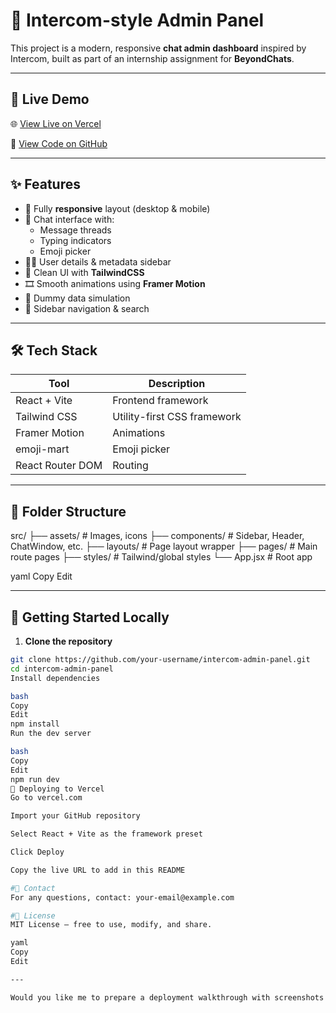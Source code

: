 # 💬 Intercom-style Admin Panel

This project is a modern, responsive **chat admin dashboard** inspired by Intercom, built as part of an internship assignment for **BeyondChats**.

---

## 🚀 Live Demo

🌐 [View Live on Vercel](https://intercom-style-admin-panel-8wmy-deepaks-projects-f6921726.vercel.app/)

📂 [View Code on GitHub](https://github.com/deepak032006/-Intercom-style-Admin-Panel)

---

## ✨ Features

- 📱 Fully **responsive** layout (desktop & mobile)
- 💬 Chat interface with:
  - Message threads
  - Typing indicators
  - Emoji picker
- 🧑‍💼 User details & metadata sidebar
- 🎨 Clean UI with **TailwindCSS**
- 🎞️ Smooth animations using **Framer Motion**
- 🔁 Dummy data simulation
- 🧭 Sidebar navigation & search

---

## 🛠 Tech Stack

| Tool             | Description                       |
|------------------|-----------------------------------|
| React + Vite     | Frontend framework                |
| Tailwind CSS     | Utility-first CSS framework       |
| Framer Motion    | Animations                        |
| emoji-mart       | Emoji picker                      |
| React Router DOM | Routing                           |

---

## 📁 Folder Structure

src/
├── assets/ # Images, icons
├── components/ # Sidebar, Header, ChatWindow, etc.
├── layouts/ # Page layout wrapper
├── pages/ # Main route pages
├── styles/ # Tailwind/global styles
└── App.jsx # Root app

yaml
Copy
Edit

---

## 🧪 Getting Started Locally

1. **Clone the repository**

```bash
git clone https://github.com/your-username/intercom-admin-panel.git
cd intercom-admin-panel
Install dependencies

bash
Copy
Edit
npm install
Run the dev server

bash
Copy
Edit
npm run dev
🚀 Deploying to Vercel
Go to vercel.com

Import your GitHub repository

Select React + Vite as the framework preset

Click Deploy

Copy the live URL to add in this README

#📧 Contact
For any questions, contact: your-email@example.com

#📝 License
MIT License — free to use, modify, and share.

yaml
Copy
Edit

---

Would you like me to prepare a deployment walkthrough with screenshots or help you write the commit message for final Git push?







